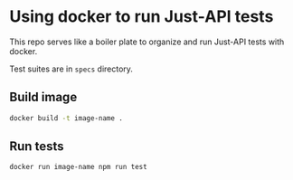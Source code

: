 # Using docker to run Just-API tests
  This repo serves like a boiler plate to organize and run Just-API tests with docker.

Test suites are in `specs` directory.

## Build image
```sh
docker build -t image-name .
```

## Run tests
```sh
docker run image-name npm run test
```
